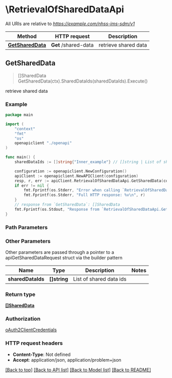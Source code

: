 # \RetrievalOfSharedDataApi

All URIs are relative to *https://example.com/nhss-ims-sdm/v1*

Method | HTTP request | Description
------------- | ------------- | -------------
[**GetSharedData**](RetrievalOfSharedDataApi.md#GetSharedData) | **Get** /shared-data | retrieve shared data



## GetSharedData

> []SharedData GetSharedData(ctx).SharedDataIds(sharedDataIds).Execute()

retrieve shared data

### Example

```go
package main

import (
    "context"
    "fmt"
    "os"
    openapiclient "./openapi"
)

func main() {
    sharedDataIds := []string{"Inner_example"} // []string | List of shared data ids

    configuration := openapiclient.NewConfiguration()
    apiClient := openapiclient.NewAPIClient(configuration)
    resp, r, err := apiClient.RetrievalOfSharedDataApi.GetSharedData(context.Background()).SharedDataIds(sharedDataIds).Execute()
    if err != nil {
        fmt.Fprintf(os.Stderr, "Error when calling `RetrievalOfSharedDataApi.GetSharedData``: %v\n", err)
        fmt.Fprintf(os.Stderr, "Full HTTP response: %v\n", r)
    }
    // response from `GetSharedData`: []SharedData
    fmt.Fprintf(os.Stdout, "Response from `RetrievalOfSharedDataApi.GetSharedData`: %v\n", resp)
}
```

### Path Parameters



### Other Parameters

Other parameters are passed through a pointer to a apiGetSharedDataRequest struct via the builder pattern


Name | Type | Description  | Notes
------------- | ------------- | ------------- | -------------
 **sharedDataIds** | **[]string** | List of shared data ids | 

### Return type

[**[]SharedData**](SharedData.md)

### Authorization

[oAuth2ClientCredentials](../README.md#oAuth2ClientCredentials)

### HTTP request headers

- **Content-Type**: Not defined
- **Accept**: application/json, application/problem+json

[[Back to top]](#) [[Back to API list]](../README.md#documentation-for-api-endpoints)
[[Back to Model list]](../README.md#documentation-for-models)
[[Back to README]](../README.md)

